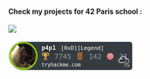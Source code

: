 #### Check my projects for 42 Paris school :

[![](https://user-images.githubusercontent.com/91064070/147281451-3d9d4c4e-9a56-4f4e-8682-e2df9c15944a.png)](https://github.com/ThePush/42_cursus)

![](https://raw.githubusercontent.com/p4p1/p4p1/master/assets/thm_propic.png)
